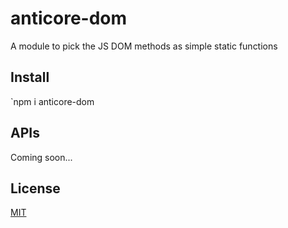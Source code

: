 # <a name="reference">anticore-dom</a>

A module to pick the JS DOM methods as simple static functions

## <a name="install">Install</a>

`npm i anticore-dom

## <a name="apis">APIs</a>

Coming soon...

## <a name="license">License</a>

[MIT](https://github.com/Lcfvs/anticore-dom/blob/master/licence.md)

